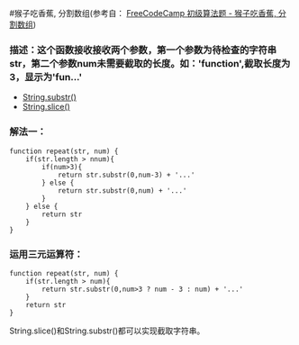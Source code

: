 #猴子吃香蕉, 分割数组(参考自： [FreeCodeCamp 初级算法题 - 猴子吃香蕉, 分割数组](https://singsing.io/blog/fcc/basic-chunky-monkey/#more))
### 描述：这个函数接收接收两个参数，第一个参数为待检查的字符串 str，第二个参数num未需要截取的长度。如：'function',截取长度为3，显示为'fun...'
* [String.substr()](http://www.w3school.com.cn/jsref/jsref_substr.asp)
* [String.slice()](https://developer.mozilla.org/zh-CN/docs/Web/JavaScript/Reference/Global_Objects/String/slice)
### 解法一：
```
function repeat(str, num) {
    if(str.length > nnum){
        if(num>3){
            return str.substr(0,num-3) + '...'
        } else {
            return str.substr(0,num) + '...'
        }
    } else {
        return str
    }
}
```

### 运用三元运算符：
```
function repeat(str, num) {
    if(str.length > num){
        return str.substr(0,num>3 ? num - 3 : num) + '...'
    }
    return str
}
```
String.slice()和String.substr()都可以实现截取字符串。